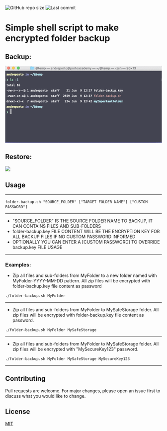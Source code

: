 ![GitHub repo size](https://img.shields.io/github/repo-size/andreporto/folder-backup) ![Last commit](https://img.shields.io/github/last-commit/andreporto/folder-backup)

# Simple shell script to make encrypted folder backup 
## Backup:
<img src="demo/demo-backup.gif">



## Restore:
<img src="demo/demo-restore.gif">


## Usage

---
```shell
folder-backup.sh "SOURCE_FOLDER" ["TARGET FOLDER NAME"] ["CUSTOM PASSWORD"]
```
---
* "SOURCE_FOLDER" IS THE SOURCE FOLDER NAME TO BACKUP, IT CAN CONTAINS FILES AND SUB-FOLDERS
* folder-backup.key FILE CONTENT WILL BE THE ENCRYPTION KEY FOR ALL BACKUP FILES IF NO CUSTOM PASSWORD INFORMED
* OPTIONALLY YOU CAN ENTER A [CUSTOM PASSWORD] TO OVERRIDE backup.key FILE USAGE
---

### Examples:


- Zip all files and sub-folders from MyFolder to a new folder named with MyFolder-YYYY-MM-DD pattern. All zip files will be encrypted with folder-backup.key file content as password
```shell
./folder-backup.sh MyFolder
```
---

- Zip all files and sub-folders from MyFolder to MySafeStorage folder. All zip files will be encrypted with folder-backup.key file content as password.
```shell
./folder-backup.sh MyFolder MySafeStorage
```
---

- Zip all files and sub-folders from MyFolder to MySafeStorage folder. All zip files will be encrypted with "MySecureKey123" password.
```shell
./folder-backup.sh MyFolder MySafeStorage MySecureKey123
```
---

## Contributing
Pull requests are welcome. For major changes, please open an issue first to discuss what you would like to change.

## License
[MIT](https://choosealicense.com/licenses/mit/)